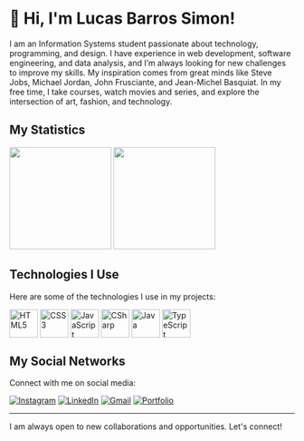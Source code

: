 <div>
<h1>🎯 Hi, I'm Lucas Barros Simon!</h1>
<p>I am an Information Systems student passionate about technology, programming, and design. I have experience in web development, software engineering, and data analysis, and I’m always looking for new challenges to improve my skills. My inspiration comes from great minds like Steve Jobs, Michael Jordan, John Frusciante, and Jean-Michel Basquiat. In my free time, I take courses, watch movies and series, and explore the intersection of art, fashion, and technology.</p>
</div>

<h2>My Statistics</h2>
<div>
  <img height="180em" src="https://github-readme-stats.vercel.app/api?username=lucasweacked&theme=dark&include_all_commits=true&show_icons=true"/>
  <img height="180em" src="https://github-readme-stats.vercel.app/api/top-langs/?username=lucasweacked&theme=dark&layout=compact"/>
</div>

<h2>Technologies I Use</h2>
<p>Here are some of the technologies I use in my projects:</p>
<div>
  <img width="50px" align="center" src="https://cdn.jsdelivr.net/gh/devicons/devicon/icons/html5/html5-plain-wordmark.svg" alt="HTML5"/>
  <img width="50px" align="center" src="https://cdn.jsdelivr.net/gh/devicons/devicon/icons/css3/css3-plain-wordmark.svg" alt="CSS3"/>
  <img width="50px" align="center" src="https://cdn.jsdelivr.net/gh/devicons/devicon/icons/javascript/javascript-plain.svg" alt="JavaScript"/>
  <img width="50px" align="center" src="https://cdn.jsdelivr.net/gh/devicons/devicon/icons/csharp/csharp-original.svg" alt="CSharp"/>
  <img width="50px" align="center" src="https://cdn.jsdelivr.net/gh/devicons/devicon/icons/java/java-original.svg" alt="Java"/>
  <img width="50px" align="center" src="https://cdn.jsdelivr.net/gh/devicons/devicon/icons/typescript/typescript-original.svg" alt="TypeScript"/>
</div>

<h2>My Social Networks</h2>
<p>Connect with me on social media:</p>

[![Instagram](https://img.shields.io/badge/Instagram-232323?style=for-the-badge&logo=instagram&logoColor=white)](https://instagram.com/21lucasbarros)
[![LinkedIn](https://img.shields.io/badge/LinkedIn-232323?style=for-the-badge&logo=linkedin&logoColor=white)](https://www.linkedin.com/in/lucasbarrossimon/)
[![Gmail](https://img.shields.io/badge/Gmail-232323?style=for-the-badge&logo=gmail&logoColor=white)](mailto:devlucasbarros@gmail.com)
[![Portfolio](https://img.shields.io/badge/PORTFOLIO-232323?style=for-the-badge&logo=About.me&logoColor=white)](https://lucasbarrosdev.vercel.app/)

---

<p>I am always open to new collaborations and opportunities. Let's connect!</p>
